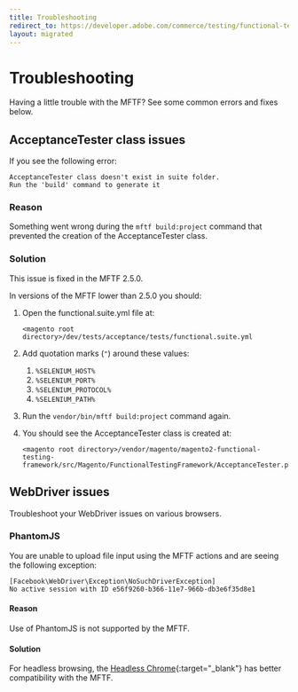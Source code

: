 ```yaml
---
title: Troubleshooting
redirect_to: https://developer.adobe.com/commerce/testing/functional-testing-framework/troubleshooting/
layout: migrated
---
```


# Troubleshooting

Having a little trouble with the MFTF? See some common errors and fixes below.

## AcceptanceTester class issues

If you see the following error:

```terminal
AcceptanceTester class doesn't exist in suite folder.
Run the 'build' command to generate it
```

### Reason

Something went wrong during the `mftf build:project` command that prevented the creation of the AcceptanceTester class.

### Solution

This issue is fixed in the MFTF 2.5.0.

In versions of the MFTF lower than 2.5.0 you should:

1. Open the functional.suite.yml file at:

   ```terminal
   <magento root directory>/dev/tests/acceptance/tests/functional.suite.yml
   ```
1. Add quotation marks (`"`) around these values:

    1. `%SELENIUM_HOST%`
    1. `%SELENIUM_PORT%`
    1. `%SELENIUM_PROTOCOL%`
    1. `%SELENIUM_PATH%`
    
1. Run the `vendor/bin/mftf build:project` command again.
1. You should see the AcceptanceTester class is created at:

   ```terminal
   <magento root directory>/vendor/magento/magento2-functional-testing-framework/src/Magento/FunctionalTestingFramework/AcceptanceTester.php
   ```

## WebDriver issues

Troubleshoot your WebDriver issues on various browsers.

### PhantomJS

You are unable to upload file input using the MFTF actions and are seeing the following exception:

```terminal
[Facebook\WebDriver\Exception\NoSuchDriverException]
No active session with ID e56f9260-b366-11e7-966b-db3e6f35d8e1
```

#### Reason

Use of PhantomJS is not supported by the MFTF.

#### Solution

For headless browsing, the [Headless Chrome][]{:target="\_blank"} has better compatibility with the MFTF.

<!-- Link Definitions -->
[Headless Chrome]: https://developers.google.com/web/updates/2017/04/headless-chrome
